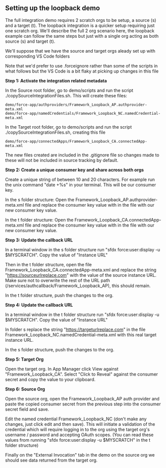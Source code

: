 ## Setting up the loopback demo

The full integration demo requires 2 scratch orgs to be setup, a source (s) and a target (t).
The loopback integration is a quicker setup requiring just one scratch org. We'll describe the full 2 org scenario here, the loopback example can follow the same steps but just with a single org acting as both source (s) and target (t).

We'll suppose that we have the source and target orgs aleady set up with corresponding VS Code folders

Note that we'd prefer to use .forceignore rather than some of the scripts in what follows but the VS Code is a bit flaky at picking up changes in this file

__Step 1: Activate the integration related metadata__

In the Source root folder, go to demo/scripts and run the script ./copySourceIntegrationFiles.sh. This will create these files:

```
demo/force-app/authproviders/Framework_Loopback_AP.authprovider-meta.xml
demo/force-app/namedCredentials/Framework_Loopback_NC.namedCredential-meta.xml
```

In the Target root folder, go to demo/scripts and run the script ./copySourceIntegrationFiles.sh, creating this file

```
demo/force-app/connectedApps/Framework_Loopback_CA.connectedApp-meta.xml
```
The new files created are included in the .gitignore file so changes made to these will not be included in source tracking by default.

__Step 2: Create a unique consumer key and share across both orgs__

Create a unique string of between 10 and 20 characters. For example run the unix command "date +%s" in your terminal. This will be our consumer key.

In the s folder structure: Open the Framework_Loopback_AP.authprovider-meta.xml file and replace the consumer key value with in the file with our new consumer key value.

In the t folder structure: Open the Framework_Loopback_CA.connectedApp-meta.xml file and replace the consumer key value with in the file with our new consumer key value.

__Step 3: Update the callback URL__

In a terminal window in the s folder structure run "sfdx force:user:display -u $MYSCRATCH". Copy the value of "Instance URL"

Then in the t folder structure, open the file Framework_Loopback_CA.connectedApp-meta.xml and replace the string "https://sourceurlreplace.com" with the value of the source instance URL. Make sure not to overwrite the rest of the URL path (/services/authcallback/Framework_Loopback_AP), this should remain. 

In the t folder structure, push the changes to the org.

__Step 4: Update the callback URL__

In a terminal window in the t folder structure run "sfdx force:user:display -u $MYSCRATCH". Copy the value of "Instance URL"

In folder s replace the string "https://targeturlreplace.com" in the file Framework_Loopback_NC.namedCredential-meta.xml with this real target instance URL.

In the s folder structure, push the changes to the org.

__Step 5: Target Org__

Open the target org. In App Manager click View against "Framework_Loopback_CA". Select "Click to Reveal" against the consumer secret and copy the value to your clipboard.

__Step 6: Source Org__

Open the source org, open the Framework_Loopback_AP auth provider and paste the copied consumer secret from the previous step into the consumer secret field and save.

Edit the named credential Framework_Loopback_NC (don't make any changes, just click edit and then save). This will initiate a validation of the credential which will require logging in to the org using the target org's username / password and accepting OAuth scopes. (You can read these values from running "sfdx force:user:display -u $MYSCRATCH" in the t folder structure)

Finally on the "External Invocation" tab in the demo on the source org we should see data returned from the target org.


